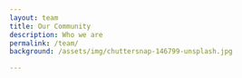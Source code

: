 ```yaml
---
layout: team
title: Our Community
description: Who we are
permalink: /team/
background: /assets/img/chuttersnap-146799-unsplash.jpg

---
```


